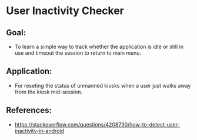 # User Inactivity Checker

## Goal:
- To learn a simple way to track whether the application is idle or still in use and timeout the session to return to main menu.

## Application:
- For reseting the status of unmanned kiosks when a user just walks away from the kiosk mid-session.

## References:
- https://stackoverflow.com/questions/4208730/how-to-detect-user-inactivity-in-android